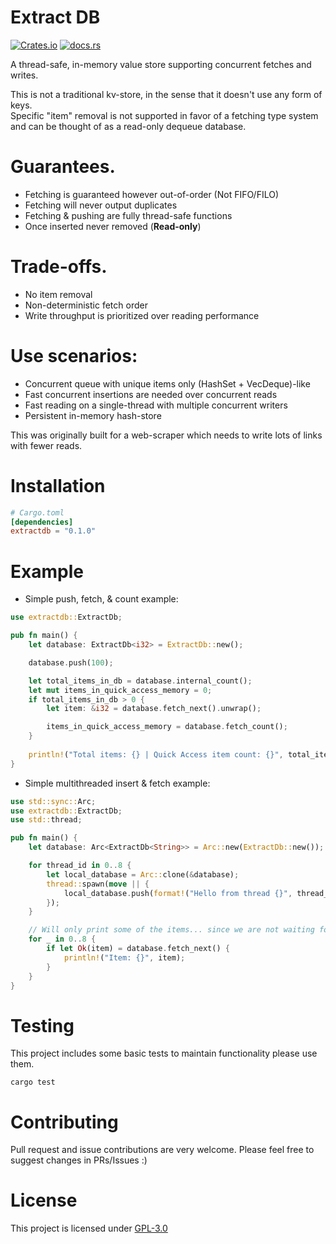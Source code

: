 # Extract DB
[![Crates.io](https://img.shields.io/crates/v/extractdb?style=flat-square)](https://crates.io/crates/extractdb) [![docs.rs](https://img.shields.io/docsrs/extractdb?style=flat-square)](https://docs.rs/extractdb/)

A thread-safe, in-memory value store supporting concurrent fetches and writes.<br/>

This is not a traditional kv-store, in the sense that it doesn't use any form of keys.<br/>
Specific "item" removal is not supported in favor of a fetching type system and can be thought of as a read-only dequeue database.

# Guarantees.
- Fetching is guaranteed however out-of-order (Not FIFO/FILO)
- Fetching will never output duplicates
- Fetching & pushing are fully thread-safe functions
- Once inserted never removed (**Read-only**)

# Trade-offs.
- No item removal
- Non-deterministic fetch order 
- Write throughput is prioritized over reading performance

# Use scenarios:
- Concurrent queue with unique items only (HashSet + VecDeque)-like
- Fast concurrent insertions are needed over concurrent reads
- Fast reading on a single-thread with multiple concurrent writers
- Persistent in-memory hash-store

This was originally built for a web-scraper which needs to write lots of links with fewer reads.

# Installation
```toml
# Cargo.toml
[dependencies]
extractdb = "0.1.0"
```

# Example
- Simple push, fetch, & count example:
```rust
use extractdb::ExtractDb;

pub fn main() {
    let database: ExtractDb<i32> = ExtractDb::new();

    database.push(100);

    let total_items_in_db = database.internal_count();
    let mut items_in_quick_access_memory = 0;
    if total_items_in_db > 0 {
        let item: &i32 = database.fetch_next().unwrap();

        items_in_quick_access_memory = database.fetch_count();
    }
    
    println!("Total items: {} | Quick Access item count: {}", total_items_in_db, items_in_quick_access_memory);
}
```

- Simple multithreaded insert & fetch example:
```rust
use std::sync::Arc;
use extractdb::ExtractDb;
use std::thread;

pub fn main() {
    let database: Arc<ExtractDb<String>> = Arc::new(ExtractDb::new());

    for thread_id in 0..8 {
        let local_database = Arc::clone(&database);
        thread::spawn(move || {
            local_database.push(format!("Hello from thread {}", thread_id))
        });
    }

    // Will only print some of the items... since we are not waiting for thread completion.
    for _ in 0..8 {
        if let Ok(item) = database.fetch_next() {
            println!("Item: {}", item);
        }
    }
}
```

# Testing
This project includes some basic tests to maintain functionality please use them.
```text
cargo test
```

# Contributing
Pull request and issue contributions are very welcome. Please feel free to suggest changes in PRs/Issues :)

# License
This project is licensed under [GPL-3.0](LICENSE)